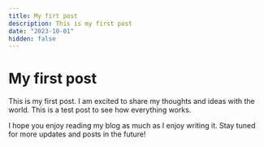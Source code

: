 ```yaml
---
title: My firt post
description: This is my first post
date: "2023-10-01"
hidden: false
---
```


# My first post

This is my first post. I am excited to share my thoughts and ideas with the world. This is a test post to see how everything works.

I hope you enjoy reading my blog as much as I enjoy writing it. Stay tuned for more updates and posts in the future!
